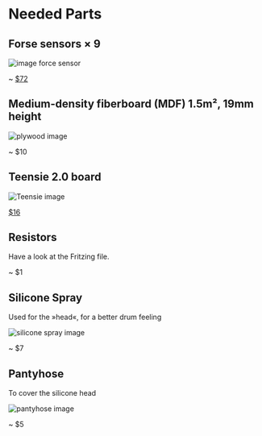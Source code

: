 # Needed Parts

## Forse sensors × 9

![image force sensor](https://www.adafruit.com/images/medium/1075_MED.jpg)

~ [$72](https://www.adafruit.com/products/1075)

## Medium-density fiberboard (MDF) 1.5m², 19mm height

![plywood image](http://unitedplywood.in/yahoo_site_admin/assets/images/Plywood.178231148.JPG)

~ $10

## Teensie 2.0 board

![Teensie image](http://www.pjrc.com/store/teensy_2.jpg)

[$16](http://www.pjrc.com/store/teensy.html)

## Resistors

Have a look at the Fritzing file.

~ $1

## Silicone Spray

Used for the »head«, for a better drum feeling

![silicone spray image](http://www.everfast-species.com/en/trans/catalogue/phototheque/grandes/4635-waterproof-silicon-all-joints-silicone-max.jpg)

~ $7

## Pantyhose

To cover the silicone head

![pantyhose image](http://mea2.img7e.de/images/219/95/burlington-soho-strumpfhose-dunkelbraun-800x1157-1.jpg)

~ $5

